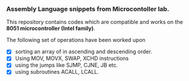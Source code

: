 ### Assembly Language snippets from Microcontoller lab.


This repository contains codes which are compatible and works
on the **8051 microcontroller (Intel family)**.

The following set of operations have  been worked upon

- [x] sorting an array of in ascending and descending order.
- [x] Using MOV, MOVX, SWAP, XCHD instructions
- [x] using the jumps like SJMP, CJNE, JB etc.
- [x] using subroutines ACALL, LCALL.
